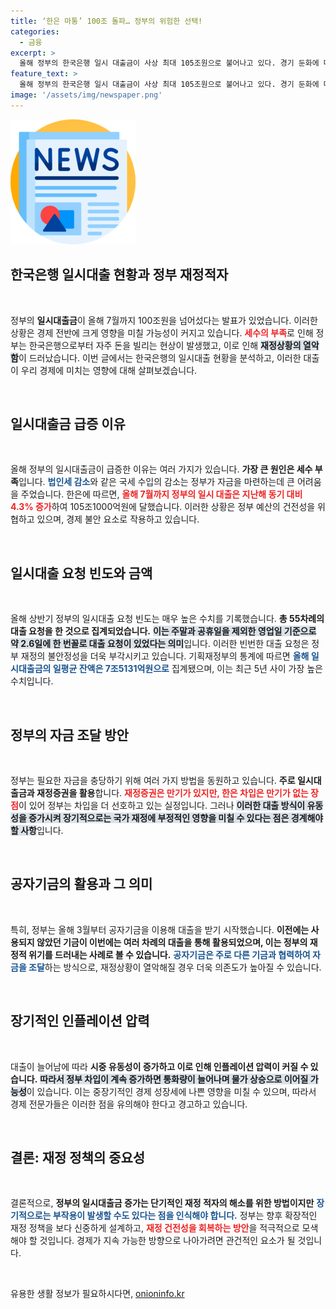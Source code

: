 ```yaml
---
title: ‘한은 마통’ 100조 돌파… 정부의 위험한 선택!
categories:
  - 금융
excerpt: >
  올해 정부의 한국은행 일시 대출금이 사상 최대 105조원으로 불어나고 있다. 경기 둔화에 따라 세수가 감소하며 55차례 대출 요청이 이어진 이 상황은 인플레이션 압력을 더욱 키울 수 있다는 우려를 낳고 있다.
feature_text: >
  올해 정부의 한국은행 일시 대출금이 사상 최대 105조원으로 불어나고 있다. 경기 둔화에 따라 세수가 감소하며 55차례 대출 요청이 이어진 이 상황은 인플레이션 압력을 더욱 키울 수 있다는 우려를 낳고 있다.
image: '/assets/img/newspaper.png'
---
```


<p><img src="/assets/img/newspaper.png" alt="kimp 속보" /></p>

<h2 data-ke-size="size26">한국은행 일시대출 현황과 정부 재정적자</h2>

<p data-ke-size="size16">&nbsp;</p>

<p>정부의 <b>일시대출금</b>이 올해 7월까지 100조원을 넘어섰다는 발표가 있었습니다. 이러한 상황은 경제 전반에 크게 영향을 미칠 가능성이 커지고 있습니다. <b><span style="color: #ee2323;">세수의 부족</span></b>로 인해 정부는 한국은행으로부터 자주 돈을 빌리는 현상이 발생했고, 이로 인해 <b><span style="background-color: #21538527;">재정상황의 열악함</span></b>이 드러났습니다. 이번 글에서는 한국은행의 일시대출 현황을 분석하고, 이러한 대출이 우리 경제에 미치는 영향에 대해 살펴보겠습니다.</p>

<p data-ke-size="size16">&nbsp;</p>

<h2 data-ke-size="size26">일시대출금 급증 이유</h2>

<p data-ke-size="size16">&nbsp;</p>

<p>올해 정부의 일시대출금이 급증한 이유는 여러 가지가 있습니다. <b>가장 큰 원인은 세수 부족</b>입니다. <b><span style="color: #1a5490;">법인세 감소</span></b>와 같은 국세 수입의 감소는 정부가 자금을 마련하는데 큰 어려움을 주었습니다. 한은에 따르면, <b><span style="color: #ee2323;">올해 7월까지 정부의 일시 대출은 지난해 동기 대비 4.3% 증가</span></b>하여 105조1000억원에 달했습니다. 이러한 상황은 정부 예산의 건전성을 위협하고 있으며, 경제 불안 요소로 작용하고 있습니다.</p>

<p data-ke-size="size16">&nbsp;</p>

<h2 data-ke-size="size26">일시대출 요청 빈도와 금액</h2>

<p data-ke-size="size16">&nbsp;</p>

<p>올해 상반기 정부의 일시대출 요청 빈도는 매우 높은 수치를 기록했습니다. <b>총 55차례의 대출 요청을 한 것으로 집계되었습니다.</b> <b><span style="background-color: #21538527;">이는 주말과 공휴일을 제외한 영업일 기준으로 약 2.6일에 한 번꼴로 대출 요청이 있었다는 의미</span></b>입니다. 이러한 빈번한 대출 요청은 정부 재정의 불안정성을 더욱 부각시키고 있습니다. 기획재정부의 통계에 따르면 <b><span style="color: #1a5490;">올해 일시대출금의 일평균 잔액은 7조5131억원으로</span></b> 집계됐으며, 이는 최근 5년 사이 가장 높은 수치입니다.</p>

<p data-ke-size="size16">&nbsp;</p>

<h2 data-ke-size="size26">정부의 자금 조달 방안</h2>

<p data-ke-size="size16">&nbsp;</p>

<p>정부는 필요한 자금을 충당하기 위해 여러 가지 방법을 동원하고 있습니다. <b>주로 일시대출금과 재정증권을 활용</b>합니다. <b><span style="color: #ee2323;">재정증권은 만기가 있지만, 한은 차입은 만기가 없는 장점</span></b>이 있어 정부는 차입을 더 선호하고 있는 실정입니다. 그러나 <b><span style="background-color: #21538527;">이러한 대출 방식이 유동성을 증가시켜 장기적으로는 국가 재정에 부정적인 영향을 미칠 수 있다는 점은 경계해야 할 사항</span></b>입니다.</p>

<p data-ke-size="size16">&nbsp;</p>

<h2 data-ke-size="size26">공자기금의 활용과 그 의미</h2>

<p data-ke-size="size16">&nbsp;</p>

<p>특히, 정부는 올해 3월부터 공자기금을 이용해 대출을 받기 시작했습니다. <b>이전에는 사용되지 않았던 기금이 이번에는 여러 차례의 대출을 통해 활용되었으며, 이는 정부의 재정적 위기를 드러내는 사례로 볼 수 있습니다.</b> <b><span style="color: #1a5490;">공자기금은 주로 다른 기금과 협력하여 자금을 조달</span></b>하는 방식으로, 재정상황이 열악해질 경우 더욱 의존도가 높아질 수 있습니다.</p>

<p data-ke-size="size16">&nbsp;</p>

<h2 data-ke-size="size26">장기적인 인플레이션 압력</h2>

<p data-ke-size="size16">&nbsp;</p>

<p>대출이 늘어남에 따라 <b>시중 유동성이 증가하고 이로 인해 인플레이션 압력이 커질 수 있습니다.</b> <b><span style="background-color: #21538527;">따라서 정부 차입이 계속 증가하면 통화량이 늘어나며 물가 상승으로 이어질 가능성</span></b>이 있습니다. 이는 중장기적인 경제 성장세에 나쁜 영향을 미칠 수 있으며, 따라서 경제 전문가들은 이러한 점을 유의해야 한다고 경고하고 있습니다.</p>

<p data-ke-size="size16">&nbsp;</p>

<h2 data-ke-size="size26">결론: 재정 정책의 중요성</h2>

<p data-ke-size="size16">&nbsp;</p>

<p>결론적으로, <b>정부의 일시대출금 증가는 단기적인 재정 적자의 해소를 위한 방법이지만</b> <b><span style="color: #1a5490;">장기적으로는 부작용이 발생할 수도 있다는 점을 인식해야 합니다.</span></b> 정부는 향후 확장적인 재정 정책을 보다 신중하게 설계하고, <b><span style="color: #ee2323;">재정 건전성을 회복하는 방안</span></b>을 적극적으로 모색해야 할 것입니다. 경제가 지속 가능한 방향으로 나아가려면 관건적인 요소가 될 것입니다.</p>

<p data-ke-size="size16">&nbsp;</p>
유용한 생활 정보가 필요하시다면, <a href="https://onioninfo.kr" rel="dofollow">onioninfo.kr</a>


